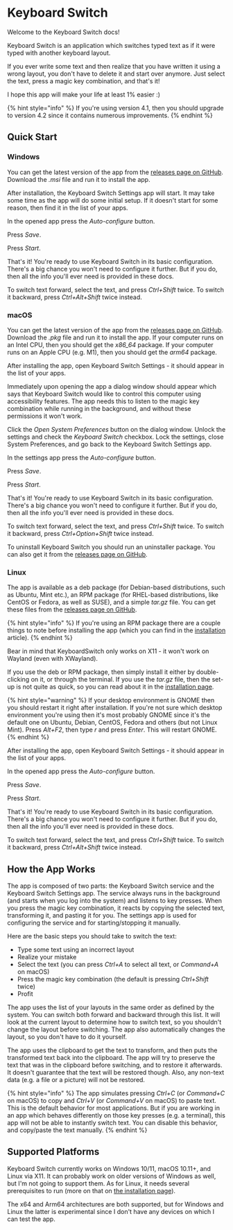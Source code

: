 # Keyboard Switch

Welcome to the Keyboard Switch docs!

Keyboard Switch is an application which switches typed text as if it were typed with another keyboard layout.

If you ever write some text and then realize that you have written it using a wrong layout, you don't have to delete it and start over anymore. Just select the text, press a magic key combination, and that's it!

I hope this app will make your life at least 1% easier :)

{% hint style="info" %}
If you're using version 4.1, then you should upgrade to version 4.2 since it contains numerous improvements.
{% endhint %}

## Quick Start

### Windows

You can get the latest version of the app from the [releases page on GitHub](https://github.com/TolikPylypchuk/KeyboardSwitch/releases). Download the _.msi_ file and run it to install the app.

After installation, the Keyboard Switch Settings app will start. It may take some time as the app will do some initial setup. If it doesn't start for some reason, then find it in the list of your apps.

In the opened app press the _Auto-configure_ button.

Press _Save_.

Press _Start_.

That's it! You're ready to use Keyboard Switch in its basic configuration. There's a big chance you won't need to configure it further. But if you do, then all the info you'll ever need is provided in these docs.

To switch text forward, select the text, and press _Ctrl+Shift_ twice. To switch it backward, press _Ctrl+Alt+Shift_ twice instead.

### macOS

You can get the latest version of the app from the [releases page on GitHub](https://github.com/TolikPylypchuk/KeyboardSwitch/releases). Download the _.pkg_ file and run it to install the app. If your computer runs on an Intel CPU, then you should get the _x86\_64_ package. If your computer runs on an Apple CPU (e.g. M1), then you should get the _arm64_ package.

After installing the app, open Keyboard Switch Settings - it should appear in the list of your apps.

Immediately upon opening the app a dialog window should appear which says that Keyboard Switch would like to control this computer using accessibility features. The app needs this to listen to the magic key combination while running in the background, and without these permissions it won't work.

Click the _Open System Preferences_ button on the dialog window. Unlock the settings and check the _Keyboard Switch_ checkbox. Lock the settings, close System Preferences, and go back to the Keyboard Switch Settings app.

In the settings app press the _Auto-configure_ button.

Press _Save_.

Press _Start_.

That's it! You're ready to use Keyboard Switch in its basic configuration. There's a big chance you won't need to configure it further. But if you do, then all the info you'll ever need is provided in these docs.

To switch text forward, select the text, and press _Ctrl+Shift_ twice. To switch it backward, press _Ctrl+Option+Shift_ twice instead.

To uninstall Keyboard Switch you should run an uninstaller package. You can also get it from the [releases page on GitHub](https://github.com/TolikPylypchuk/KeyboardSwitch/releases).

### Linux

The app is available as a deb package (for Debian-based distributions, such as Ubuntu, Mint etc.), an RPM package (for RHEL-based distributions, like CentOS or Fedora, as well as SUSE), and a simple _tar.gz_ file. You can get these files from the [releases page on GitHub](https://github.com/TolikPylypchuk/KeyboardSwitch/releases).

{% hint style="info" %}
If you're using an RPM package there are a couple things to note before installing the app (which you can find in the [installation](usage-guides/installation.md#installing-the-app) article).
{% endhint %}

Bear in mind that KeyboardSwitch only works on X11 - it won't work on Wayland (even with XWayland).

If you use the deb or RPM package, then simply install it either by double-clicking on it, or through the terminal. If you use the _tar.gz_ file, then the set-up is not quite as quick, so you can read about it in the [installation page](usage-guides/installation.md#installing-the-app).

{% hint style="warning" %}
If your desktop environment is GNOME then you should restart it right after installation. If you're not sure which desktop environment you're using then it's most probably GNOME since it's the default one on Ubuntu, Debian, CentOS, Fedora and others (but not Linux Mint). Press _Alt+F2_, then type _r_ and press _Enter_. This will restart GNOME.
{% endhint %}

After installing the app, open Keyboard Switch Settings - it should appear in the list of your apps.

In the opened app press the _Auto-configure_ button.

Press _Save_.

Press _Start_.

That's it! You're ready to use Keyboard Switch in its basic configuration. There's a big chance you won't need to configure it further. But if you do, then all the info you'll ever need is provided in these docs.

To switch text forward, select the text, and press _Ctrl+Shift_ twice. To switch it backward, press _Ctrl+Alt+Shift_ twice instead.

## How the App Works

The app is composed of two parts: the Keyboard Switch service and the Keyboard Switch Settings app. The service always runs in the background (and starts when you log into the system) and listens to key presses. When you press the magic key combination, it reacts by copying the selected text, transforming it, and pasting it for you. The settings app is used for configuring the service and for starting/stopping it manually.

Here are the basic steps you should take to switch the text:

* Type some text using an incorrect layout
* Realize your mistake
* Select the text (you can press _Ctrl+A_ to select all text, or _Command+A_ on macOS)
* Press the magic key combination (the default is pressing _Ctrl+Shift_ twice)
* Profit

The app uses the list of your layouts in the same order as defined by the system. You can switch both forward and backward through this list. It will look at the current layout to determine how to switch text, so you shouldn't change the layout before switching. The app also automatically changes the layout, so you don't have to do it yourself.

The app uses the clipboard to get the text to transform, and then puts the transformed text back into the clipboard. The app will try to preserve the text that was in the clipboard before switching, and to restore it afterwards. It doesn't guarantee that the text will be restored though. Also, any non-text data (e.g. a file or a picture) will not be restored.

{% hint style="info" %}
The app simulates pressing _Ctrl+C_ (or _Command+C_ on macOS) to copy and _Ctrl+V_ (or _Command+V_ on macOS) to paste text. This is the default behavior for most applications. But if you are working in an app which behaves differently on those key presses (e.g. a terminal), this app will not be able to instantly switch text. You can disable this behavior, and copy/paste the text manually.
{% endhint %}

## Supported Platforms

Keyboard Switch currently works on Windows 10/11, macOS 10.11+, and Linux via X11. It can probably work on older versions of Windows as well, but I'm not going to support them. As for Linux, it needs several prerequisites to run (more on that on [the installation page](usage-guides/installation.md#linux)).

The x64 and Arm64 architectures are both supported, but for Windows and Linux the latter is experimental since I don't have any devices on which I can test the app.

